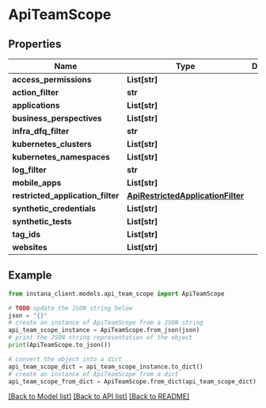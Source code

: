 # ApiTeamScope


## Properties

Name | Type | Description | Notes
------------ | ------------- | ------------- | -------------
**access_permissions** | **List[str]** |  | [optional] 
**action_filter** | **str** |  | [optional] 
**applications** | **List[str]** |  | [optional] 
**business_perspectives** | **List[str]** |  | [optional] 
**infra_dfq_filter** | **str** |  | [optional] 
**kubernetes_clusters** | **List[str]** |  | [optional] 
**kubernetes_namespaces** | **List[str]** |  | [optional] 
**log_filter** | **str** |  | [optional] 
**mobile_apps** | **List[str]** |  | [optional] 
**restricted_application_filter** | [**ApiRestrictedApplicationFilter**](ApiRestrictedApplicationFilter.md) |  | [optional] 
**synthetic_credentials** | **List[str]** |  | [optional] 
**synthetic_tests** | **List[str]** |  | [optional] 
**tag_ids** | **List[str]** |  | [optional] 
**websites** | **List[str]** |  | [optional] 

## Example

```python
from instana_client.models.api_team_scope import ApiTeamScope

# TODO update the JSON string below
json = "{}"
# create an instance of ApiTeamScope from a JSON string
api_team_scope_instance = ApiTeamScope.from_json(json)
# print the JSON string representation of the object
print(ApiTeamScope.to_json())

# convert the object into a dict
api_team_scope_dict = api_team_scope_instance.to_dict()
# create an instance of ApiTeamScope from a dict
api_team_scope_from_dict = ApiTeamScope.from_dict(api_team_scope_dict)
```
[[Back to Model list]](../README.md#documentation-for-models) [[Back to API list]](../README.md#documentation-for-api-endpoints) [[Back to README]](../README.md)


